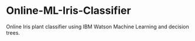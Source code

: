 # Online-ML-Iris-Classifier
Online Iris plant classifier using IBM Watson Machine Learning and decision trees. 
